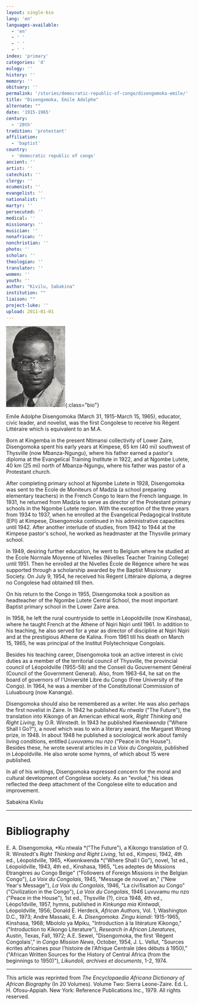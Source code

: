 ```yaml
---
layout: single-bio
lang: 'en'
languages-available:
  - 'en'
  - ' '
  - ' '
  - ' '
index: 'primary'
categories: 'd'
eulogy: ''
history: ''
memory: ''
obituary: ''
permalink: '/stories/democratic-republic-of-congo/disengomoka-emile/'
title: "Disengomoka, Emile Adolphe"
alternate: ""
date: '1915-1965'
century:
  - '20th'
tradition: 'protestant'
affiliation:
  - 'baptist'
country:
  - 'democratic republic of congo'
ancient: ''
artist: ''
catechist: ''
clergy: ''
ecumenist: ''
evangelist: ''
nationalist: ''
martyr: ''
persecuted: ''
medical: ''
missionary: ''
musician: ''
nonafrican: ''
nonchristian: ''
photo: ''
scholar: ''
theologian: ''
translator: ''
women: ''
youth: ''
author: "Kivilu, Sabakina"
institution: ""
liaison: ""
project-luke: ''
upload: 2011-01-01
---
```


![Emile Disengomoka](/images/bio-pics/demrepcongo/disengomoka-emile/disengomoka.jpg){:class="bio"}

Emile Adolphe Disengomoka (March 31, 1915-March 15, 1965), educator, civic leader, and novelist, was the first Congolese to receive his Régent Littéraire which is equivalent to an M.A.

Born at Kingemba in the present Ntimansi collectivity of Lower Zaire, Disengomoka spent his early years at Kimpese, 65 km (40 mi) southwest of Thysville (now Mbanza-Ngungu), where his father earned a pastor's diploma at the Evangelical Training Institute in 1922, and at Ngombe Lutete, 40 km (25 mi) north of Mbanza-Ngungu, where his father was pastor of a Protestant church.

After completing primary school at Ngombe Lutete in 1928, Disengomoka was sent to the Ecole de Moniteurs of Madzia (a school preparing elementary teachers) in the French Congo to learn the French language. In 1931, he returned from Madzia to serve as director of the Protestant primary schools in the Ngombe Lutete region. With the exception of the three years from 1934 to 1937, when he enrolled at the Evangelical Pedagogical Institute (EPI) at Kimpese, Disengomoka continued in his administrative capacities until 1942. After another interlude of studies, from 1942 to 1944 at the Kimpese pastor's school, he worked as headmaster at the Thysville primary school.

In 1949, desiring further education, he went to Belgium where he studied at the &Eacute;cole Normale Moyenne of Nivelles (Nivelles Teacher Training College) until 1951. Then he enrolled at the Nivelles &Eacute;cole de R&eacute;gence where he was supported through a scholarship awarded by the Baptist Missionary Society. On July 9, 1954, he received his Régent Littéraire diploma, a degree no Congolese had obtained till then.

On his return to the Congo in 1955, Disengomoka took a position as headteacher of the Ngombe Lutete Central School, the most important Baptist primary school in the Lower Zaire area.

In 1958, he left the rural countryside to settle in L&eacute;opoldville (now Kinshasa), where he taught French at the Athene of Nqiri Nqiri until 1961. In addition to his teaching, he also served for a year as director of discipline at Nqiri Nqiri and at the prestigious Athene de Kalina. From 1961 till his death on March 15, 1965, he was principal of the Institut Polytechnique Congolais.

Besides his teaching career, Disengomoka took an active interest in civic duties as a member of the territorial council of Thysville, the provincial council of Léopoldville (1955-58) and the Conseil du Gouvernement Général (Council of the Government General). Also, from 1963-64, he sat on the board of governors of l'Université Libre du Congo (Free University of the Congo). In 1964, he was a member of the Constitutional Commission of Luluabourg (now Kananga).

Disengomoka should also be remembered as a writer. He was also perhaps the first novelist in Zaire. In 1942 he published *Ku ntwala* ("The Future"), the translation into Kikongo of an American ethical work, *Right Thinking and Right Living*, by O.R. Winstedt. In 1943 he published *Kwenkwenda* ("Where Shall I Go?"), a novel which was to win a literary award, the Margaret Wrong prize, in 1948. In about 1948 he published a sociological work about family living conditions, entitled *Luvuvamu mu nzo* ("Peace in the House"). Besides these, he wrote several articles in *La Voix du Congolais*, published in Léopoldville. He also wrote some hymns, of which about 15 were published.

In all of his writings, Disengomoka expressed concern for the moral and cultural development of Congolese society. As an "evolué," his ideas reflected the deep attachment of the Congolese elite to education and improvement.

Sabakina Kivilu

---

# Bibliography

E. A. Disengomoka, *Ku ntwala *("The Future"), a Kikongo translation of O. R. Winstedt's *Right Thinking and Right Living*, 1st ed., Kimpesi, 1942, 4th ed., Léopoldville, 1965, *Kwenkwenda *("Where Shall I Go"), novel, 1st ed., Léopoldville, 1943, 4th ed., Kinshasa, 1965, "Les adeptes de Missions Etrangères au Congo Beige" ("Followers of Foreign Missions in the Belgian Congo"), *La Voix du Congolais*, 1945, "Message de nouvel an," ("New Year's Message"), *La Voix du Congolais*, 1946, "La civi1isation au Congo" ("Civilization in the Congo"), *La Voix du Congolais*, 1946 Luvuvamu mu nzo ("Peace in the House"), 1st ed., Thysville (?), circa 1948, 4th ed., Léopo1dville, 1957, hymns, published in *Kinkunga mia Kintwadi*, Léopoldville, 1956; Donald E. Herdeck, *African Authors*, Vol. 1, Washington D.C., 1973; Andre Massaki, E. A. *Disengomoka. Zingu kiandi*: 1915-1965, Kinshasa, 1968; Mbololo ya Mpiku, "Introduction à la litérature Kikongo," ("Introduction to Kikongo Literature"), *Research in African Literatures*, Austin, Texas, Fall, 1972; A.E. Sewel, "Disengomoka, the first 'R&eacute;gent Congolais'," in *Congo Mission News*, October, 1954, J. L. Vellut, "Sources écrites africaines pour l'histoire de l'Afrique Centrale (des débuts à 1950)," ("African Written Sources for the History of Central Africa (from the beginnings to 1950)"), *Likundoli, archives et documents*, 1-2, 1974.

---

This article was reprinted from *The Encyclopaedia Africana Dictionary of African Biography* (In 20 Volumes). Volume Two: Sierra Leone-Zaire. Ed. L. H. Ofosu-Appiah. New York: Reference Publications Inc., 1979.  All rights reserved.